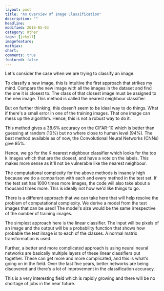 ```yaml
---
layout: post
title: "An Overview Of Image Classification"
description: ""
headline: 
modified: 2016-05-03
category: Other
tags: [jekyll]
imagefeature: 
mathjax: 
chart: 
comments: true
featured: false
---
```


Let's consider the case when we are trying to classify an image.

To classify a new image, this is intuitive the first approach that strikes my mind. Compare the new image with all the images in the dataset and find the one it is closest to. The class of that closest image must be assigned to the new image. This method is called the nearest neighbour classifier.

But on further thinking, this doesn't seem to be ideal way to do things. What if there's a small error in one of the training images. That one image can mess up the algorithm. Hence, this is not a robust way to do it.

This method gives a 38.6% accuracy on the CIFAR-10 which is better than guessing at random (10%) but no where close to human level (94%). The best method available as of now, the Convolutional Neural Networks (CNNs) give 95%.

Hence, we go for the K nearest neighbour classifier which looks for the top k images which that are the closest, and have a vote on the labels. This makes more sense as it'll not be vulnerable like the nearest neighbour.

The computational complexity for the above methods is insanely high because we do a comparison with each and every method in the test set. If the test set has 1000 times more images, the code will also take about a thousand times more. This is ideally not how we'd like things to go.

There is a different approach that we can take here that will help resolve the problem of computational complexity. We derive a model from the test images that can be used! The model's size would be the same irrespective of the number of training images.

The simplest approach here is the linear classifier. The input will be pixels of an image and the output will be a probability function that shows how probable the test image is to each of the classes. A normal matrix transformation is used. 

Further, a better and more complicated approach is using neural neural networks are basically multiple layers of these linear classifiers put together. These can get more and more complicated, and this is what's going on in the field. Over the last five years, better networks are being discovered and there's a lot of improvement in the classification accuracy.

This is a very interesting field which is rapidly growing and there will be no shortage of jobs in the near future.
